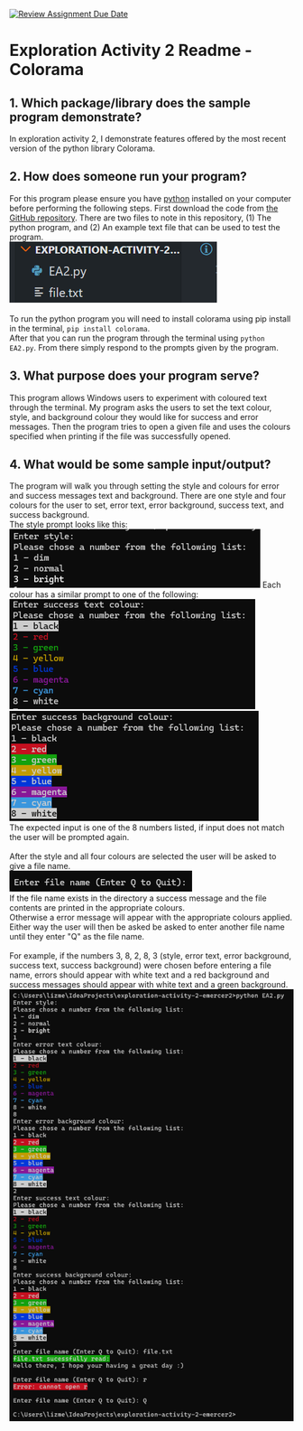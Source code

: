 [![Review Assignment Due Date](https://classroom.github.com/assets/deadline-readme-button-24ddc0f5d75046c5622901739e7c5dd533143b0c8e959d652212380cedb1ea36.svg)](https://classroom.github.com/a/RPDAFNpj)
# Exploration Activity 2 Readme - Colorama

## 1. Which package/library does the sample program demonstrate?
In exploration activity 2, I demonstrate features offered by the most recent version of the python library Colorama.

## 2. How does someone run your program?
For this program please ensure you have [python](https://www.python.org/downloads/) installed on your computer before performing the following steps. 
First download the code from [the GitHub repository](https://github.com/CS2613-WI24-FR01B/exploration-activity-2-emercer2).
There are two files to note in this repository, (1) The python program, and (2) An example text file that can be used to test the program. <br>![Image of EA2.py python program, and file.txt example file in code editor](filesInEditor.png)<br>
<br>To run the python program you will need to install colorama using pip install in the terminal, ```pip install colorama```. 
<br>After that you can run the program through the terminal using ```python EA2.py```. From there simply respond to the prompts given by the program.

## 3. What purpose does your program serve?
This program allows Windows users to experiment with coloured text through the terminal. My program asks the users to set the text colour, style, and background colour they would like for success and error messages. Then the program tries to open a given file and uses the colours specified when printing if the file was successfully opened.

## 4. What would be some sample input/output?
The program will walk you through setting the style and colours for error and success messages text and background. There are one style and four colours for the user to set, error text, error background, success text, and success background.<br>
The style prompt looks like this:<br>
![Image of background style selection screen](styleChoice.png)
Each colour has a similar prompt to one of the following:<br>
![Image of text colour selection screen for success message](textColorChoice.png)![Image of background colour selection screen for success message](BackColorChoice.png)<br>
The expected input is one of the 8 numbers listed, if input does not match the user will be prompted again.<br><br>
After the style and all four colours are selected the user will be asked to give a file name.<br>
![Image of program requesting a file name from user](requestFileName.png)<br>
If the file name exists in the directory a success message and the file contents are printed in the appropriate colours.<br>
Otherwise a error message will appear with the appropriate colours applied.<br>
Either way the user will then be asked be asked to enter another file name until they enter "Q" as the file name.<br><br>
For example, if the numbers 3, 8, 2, 8, 3 (style, error text, error background, success text, success background) were chosen before entering a file name, errors should appear with white text and a red background and success messages should appear with white text and a green background.<br>
![Image of test case discussed](example.png)